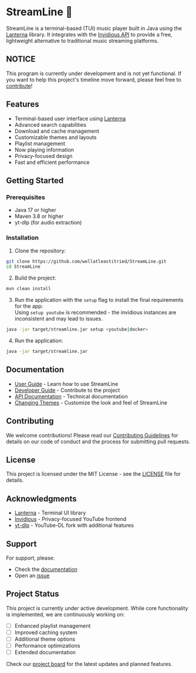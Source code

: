 # StreamLine 🎵
StreamLine is a terminal-based (TUI) music player built in Java using the [Lanterna](https://github.com/mabe02/lanterna) library. It integrates with the [Invidious API](https://docs.invidious.io/) to provide a free, lightweight alternative to traditional music streaming platforms.

## NOTICE
This program is currently under development and is not yet functional. If you want to help this project's timeline move forward, please feel free to [contribute](https://github.com/wellatleastitried/StreamLine/blob/main/CONTRIBUTING.md)!

## Features

- Terminal-based user interface using [Lanterna](https://github.com/mabe02/lanterna)
- Advanced search capabilities
- Download and cache management
- Customizable themes and layouts
- Playlist management
- Now playing information
- Privacy-focused design
- Fast and efficient performance

## Getting Started

### Prerequisites

- Java 17 or higher
- Maven 3.8 or higher
- yt-dlp (for audio extraction)

### Installation

1. Clone the repository:
```bash
git clone https://github.com/wellatleastitried/StreamLine.git
cd StreamLine
```

2. Build the project:
```bash
mvn clean install
```

3. Run the application with the `setup` flag to install the final requirements for the app:
</br>Using `setup youtube` is recommended - the invidious instances are inconsistent and may lead to issues.
```bash
java -jar target/streamline.jar setup <youtube|docker>
```

4. Run the application:
```bash
java -jar target/streamline.jar
```

## Documentation

- [User Guide](doc/USER_GUIDE.md) - Learn how to use StreamLine
- [Developer Guide](CONTRIBUTING.md) - Contribute to the project
- [API Documentation](doc/API.md) - Technical documentation
- [Changing Themes](doc/THEMES.md) - Customize the look and feel of StreamLine

## Contributing

We welcome contributions! Please read our [Contributing Guidelines](CONTRIBUTING.md) for details on our code of conduct and the process for submitting pull requests.

## License

This project is licensed under the MIT License - see the [LICENSE](LICENSE) file for details.

## Acknowledgments

- [Lanterna](https://github.com/mabe02/lanterna) - Terminal UI library
- [Invidious](https://github.com/iv-org/invidious) - Privacy-focused YouTube frontend
- [yt-dlp](https://github.com/yt-dlp/yt-dlp) - YouTube-DL fork with additional features

## Support

For support, please:
- Check the [documentation](doc/)
- Open an [issue](https://github.com/wellatleastitried/StreamLine/issues)

## Project Status

This project is currently under active development. While core functionality is implemented, we are continuously working on:
- [ ] Enhanced playlist management
- [ ] Improved caching system
- [ ] Additional theme options
- [ ] Performance optimizations
- [ ] Extended documentation

Check our [project board](https://github.com/wellatleastitried/StreamLine/projects) for the latest updates and planned features.
